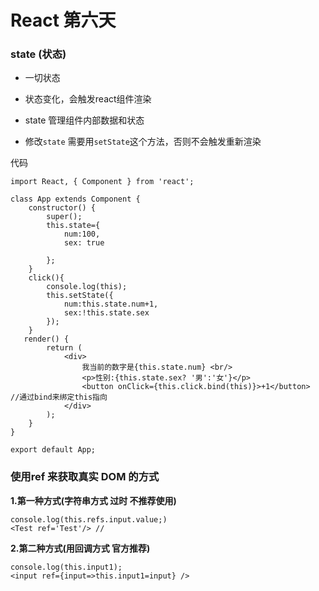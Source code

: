  # React 第六天



###  state (状态)

- 一切状态


- 状态变化，会触发react组件渲染
- state 管理组件内部数据和状态
- 修改`state` 需要用`setState`这个方法，否则不会触发重新渲染

代码

```
import React, { Component } from 'react';

class App extends Component {
    constructor() {
        super();
        this.state={
            num:100,
            sex: true
            
        };
    }
    click(){
        console.log(this);
        this.setState({
            num:this.state.num+1,
            sex:!this.state.sex
        });    
    }
   render() {
        return (
            <div>
                我当前的数字是{this.state.num} <br/>
                <p>性别:{this.state.sex? '男':'女'}</p>
                <button onClick={this.click.bind(this)}>+1</button>
//通过bind来绑定this指向
            </div>
        );
    }
}

export default App;

```

### 使用ref 来获取真实 DOM 的方式

**1.第一种方式(字符串方式 过时 不推荐使用)**

```
console.log(this.refs.input.value;)
<Test ref='Test'/> //
```

**2.第二种方式(用回调方式 官方推荐)**

```
console.log(this.input1);
<input ref={input=>this.input1=input} />
```











